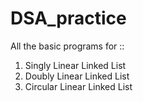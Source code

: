 # DSA_practice
All the basic programs for ::
1. Singly Linear Linked List
2. Doubly Linear Linked List
3. Circular Linear Linked List
